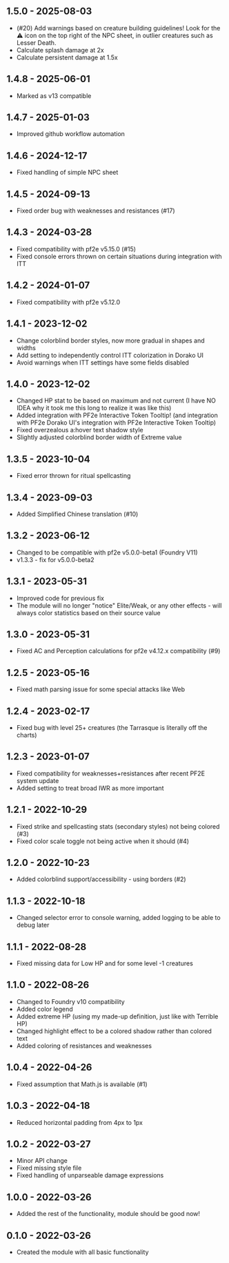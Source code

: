 ## 1.5.0 - 2025-08-03
- (#20) Add warnings based on creature building guidelines!  Look for the ⚠️ icon on the top right of the NPC sheet, in outlier creatures such as Lesser Death.
- Calculate splash damage at 2x
- Calculate persistent damage at 1.5x

## 1.4.8 - 2025-06-01
- Marked as v13 compatible

## 1.4.7 - 2025-01-03
- Improved github workflow automation

## 1.4.6 - 2024-12-17
- Fixed handling of simple NPC sheet

## 1.4.5 - 2024-09-13
- Fixed order bug with weaknesses and resistances (#17)

## 1.4.3 - 2024-03-28
- Fixed compatibility with pf2e v5.15.0 (#15)
- Fixed console errors thrown on certain situations during integration with ITT

## 1.4.2 - 2024-01-07
- Fixed compatibility with pf2e v5.12.0

## 1.4.1 - 2023-12-02
- Change colorblind border styles, now more gradual in shapes and widths
- Add setting to independently control ITT colorization in Dorako UI
- Avoid warnings when ITT settings have some fields disabled

## 1.4.0 - 2023-12-02
- Changed HP stat to be based on maximum and not current (I have NO IDEA why it took me this long to realize it was like this)
- Added integration with PF2e Interactive Token Tooltip! (and integration with PF2e Dorako UI's integration with PF2e Interactive Token Tooltip)
- Fixed overzealous a:hover text shadow style
- Slightly adjusted colorblind border width of Extreme value

## 1.3.5 - 2023-10-04
- Fixed error thrown for ritual spellcasting

## 1.3.4 - 2023-09-03
- Added Simplified Chinese translation (#10)

## 1.3.2 - 2023-06-12
- Changed to be compatible with pf2e v5.0.0-beta1 (Foundry V11)
- v1.3.3 - fix for v5.0.0-beta2

## 1.3.1 - 2023-05-31
- Improved code for previous fix
- The module will no longer "notice" Elite/Weak, or any other effects - will always color statistics based on their source value

## 1.3.0 - 2023-05-31
- Fixed AC and Perception calculations for pf2e v4.12.x compatibility (#9)

## 1.2.5 - 2023-05-16
- Fixed math parsing issue for some special attacks like Web

## 1.2.4 - 2023-02-17
- Fixed bug with level 25+ creatures (the Tarrasque is literally off the charts)

## 1.2.3 - 2023-01-07
- Fixed compatibility for weaknesses+resistances after recent PF2E system update
- Added setting to treat broad IWR as more important

## 1.2.1 - 2022-10-29
- Fixed strike and spellcasting stats (secondary styles) not being colored (#3)
- Fixed color scale toggle not being active when it should (#4)

## 1.2.0 - 2022-10-23
- Added colorblind support/accessibility - using borders (#2)

## 1.1.3 - 2022-10-18
- Changed selector error to console warning, added logging to be able to debug later

## 1.1.1 - 2022-08-28
- Fixed missing data for Low HP and for some level -1 creatures

## 1.1.0 - 2022-08-26
- Changed to Foundry v10 compatibility
- Added color legend
- Added extreme HP (using my made-up definition, just like with Terrible HP)
- Changed highlight effect to be a colored shadow rather than colored text
- Added coloring of resistances and weaknesses

## 1.0.4 - 2022-04-26
- Fixed assumption that Math.js is available (#1) 

## 1.0.3 - 2022-04-18
- Reduced horizontal padding from 4px to 1px

## 1.0.2 - 2022-03-27
- Minor API change
- Fixed missing style file
- Fixed handling of unparseable damage expressions

## 1.0.0 - 2022-03-26
- Added the rest of the functionality, module should be good now!

## 0.1.0 - 2022-03-26
- Created the module with all basic functionality

